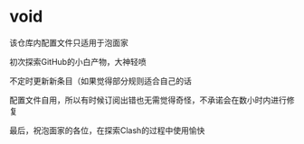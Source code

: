 # void
该仓库内配置文件只适用于泡面家

初次探索GitHub的小白产物，大神轻喷

不定时更新新条目（如果觉得部分规则适合自己的话

配置文件自用，所以有时候订阅出错也无需觉得奇怪，不承诺会在数小时内进行修复

最后，祝泡面家的各位，在探索Clash的过程中使用愉快
